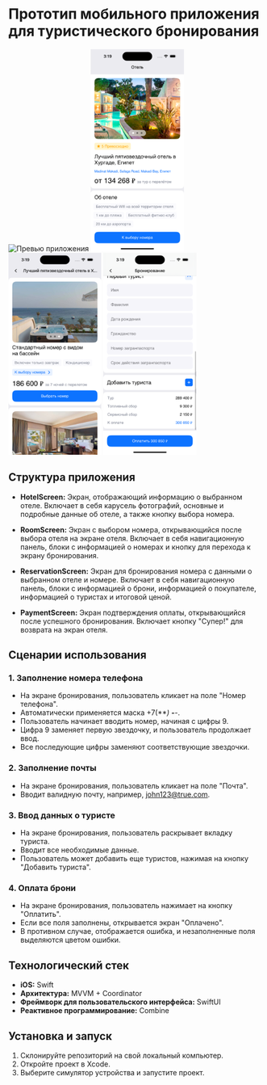 # Прототип мобильного приложения для туристического бронирования

<img src="https://github.com/yuriycraft/Hotel/blob/main/Simulator%20Screen%20Recording%20-%20iPhone%2015%20Pro%20-%202024-01-30%20at%2015.36.15.gif" alt="Превью приложения" height="400" /> <img src="https://github.com/yuriycraft/Hotel/blob/main/Simulator%20Screenshot%20-%20iPhone%2015%20Pro%20-%202024-01-30%20at%2015.19.33.png" alt="Превью приложения" height="400" /> <img src="https://github.com/yuriycraft/Hotel/blob/main/Simulator%20Screenshot%20-%20iPhone%2015%20Pro%20-%202024-01-30%20at%2015.19.41.png" alt="Превью приложения" height="400" /> <img src="https://github.com/yuriycraft/Hotel/blob/main/Simulator%20Screenshot%20-%20iPhone%2015%20Pro%20-%202024-01-30%20at%2015.19.51.png" alt="Превью приложения" height="400" />

## Структура приложения

- **HotelScreen:** Экран, отображающий информацию о выбранном отеле. Включает в себя карусель фотографий, основные и подробные данные об отеле, а также кнопку выбора номера.

- **RoomScreen:** Экран с выбором номера, открывающийся после выбора отеля на экране отеля. Включает в себя навигационную панель, блоки с информацией о номерах и кнопку для перехода к экрану бронирования.

- **ReservationScreen:** Экран для бронирования номера с данными о выбранном отеле и номере. Включает в себя навигационную панель, блоки с информацией о брони, информацией о покупателе, информацией о туристах и итоговой ценой.

- **PaymentScreen:** Экран подтверждения оплаты, открывающийся после успешного бронирования. Включает кнопку "Супер!" для возврата на экран отеля.

## Сценарии использования

### 1. Заполнение номера телефона

- На экране бронирования, пользователь кликает на поле "Номер телефона".
- Автоматически применяется маска +7(***) ***-**-**.
- Пользователь начинает вводить номер, начиная с цифры 9.
- Цифра 9 заменяет первую звездочку, и пользователь продолжает ввод.
- Все последующие цифры заменяют соответствующие звездочки.

### 2. Заполнение почты

- На экране бронирования, пользователь кликает на поле "Почта".
- Вводит валидную почту, например, john123@true.com.

### 3. Ввод данных о туристе

- На экране бронирования, пользователь раскрывает вкладку туриста.
- Вводит все необходимые данные.
- Пользователь может добавить еще туристов, нажимая на кнопку "Добавить туриста".

### 4. Оплата брони

- На экране бронирования, пользователь нажимает на кнопку "Оплатить".
- Если все поля заполнены, открывается экран "Оплачено".
- В противном случае, отображается ошибка, и незаполненные поля выделяются цветом ошибки.

## Технологический стек

- **iOS:** Swift
- **Архитектура:** MVVM + Coordinator
- **Фреймворк для пользовательского интерфейса:** SwiftUI
- **Реактивное программирование:** Combine

## Установка и запуск

1. Склонируйте репозиторий на свой локальный компьютер.
2. Откройте проект в Xcode.
3. Выберите симулятор устройства и запустите проект.
